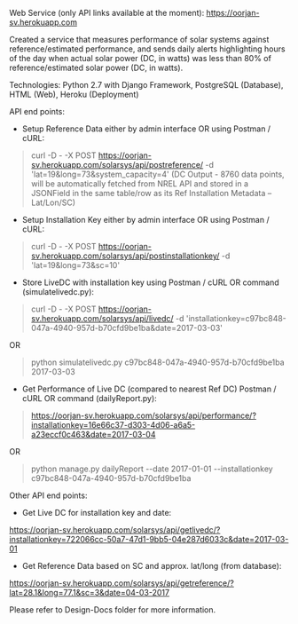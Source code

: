 Web Service (only API links available at the moment): https://oorjan-sv.herokuapp.com

Created a service that measures performance of solar systems against reference/estimated performance, and sends daily alerts highlighting hours of the day when actual solar power (DC, in watts) was less than 80% of reference/estimated solar power (DC, in watts).

Technologies: Python 2.7 with Django Framework, PostgreSQL (Database), HTML (Web), Heroku (Deployment)


API end points:

*	Setup Reference Data either by admin interface OR using Postman / cURL:

> curl -D - -X POST https://oorjan-sv.herokuapp.com/solarsys/api/postreference/ -d 'lat=19&long=73&system_capacity=4'
(DC Output - 8760 data points, will be automatically fetched from NREL API and stored in a JSONField in the same table/row as its Ref Installation Metadata – Lat/Lon/SC)


*	Setup Installation Key either by admin interface OR using Postman / cURL:

> curl -D - -X POST https://oorjan-sv.herokuapp.com/solarsys/api/postinstallationkey/ -d 'lat=19&long=73&sc=10'


*	Store LiveDC with installation key using Postman / cURL OR command (simulatelivedc.py):

> curl -D - -X POST https://oorjan-sv.herokuapp.com/solarsys/api/livedc/ -d 'installationkey=c97bc848-047a-4940-957d-b70cfd9be1ba&date=2017-03-03'

OR

> python simulatelivedc.py c97bc848-047a-4940-957d-b70cfd9be1ba 2017-03-03


*	Get Performance of Live DC (compared to nearest Ref DC) Postman / cURL OR command (dailyReport.py):

> https://oorjan-sv.herokuapp.com/solarsys/api/performance/?installationkey=16e66c37-d303-4d06-a6a5-a23eccf0c463&date=2017-03-04

OR

> python manage.py dailyReport --date 2017-01-01 --installationkey c97bc848-047a-4940-957d-b70cfd9be1ba


Other API end points:

* Get Live DC for installation key and date:

https://oorjan-sv.herokuapp.com/solarsys/api/getlivedc/?installationkey=722066cc-50a7-47d1-9bb5-04e287d6033c&date=2017-03-01

* Get Reference Data based on SC and approx. lat/long (from database):

https://oorjan-sv.herokuapp.com/solarsys/api/getreference/?lat=28.1&long=77.1&sc=3&date=04-03-2017


Please refer to Design-Docs folder for more information.
